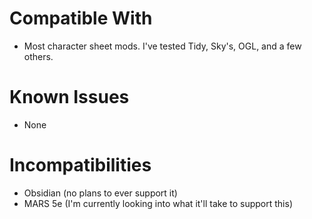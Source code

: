 # Compatible With
- Most character sheet mods. I've tested Tidy, Sky's, OGL, and a few others.

# Known Issues
- None

# Incompatibilities
- Obsidian (no plans to ever support it)
- MARS 5e (I'm currently looking into what it'll take to support this)